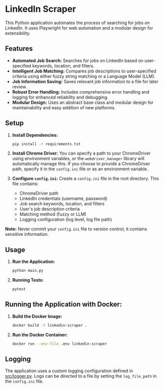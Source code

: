 # LinkedIn Scraper

This Python application automates the process of searching for jobs on LinkedIn. It uses Playwright for web automation and a modular design for extensibility.

## Features

* **Automated Job Search:** Searches for jobs on LinkedIn based on user-specified keywords, location, and filters.
* **Intelligent Job Matching:** Compares job descriptions to user-specified criteria using either fuzzy string matching or a Language Model (LLM).
* **Job Information Saving:** Saves relevant job information to a file for later review.
* **Robust Error Handling:** Includes comprehensive error handling and logging for enhanced reliability and debugging.
* **Modular Design:** Uses an abstract base class and modular design for maintainability and easy addition of new platforms.

## Setup

1. **Install Dependencies:**
   ```bash
   pip install -r requirements.txt
   ```

2. **Install Chrome Driver:** You can specify a path to your ChromeDriver using environment variables, or the `webdriver_manager` library will automatically manage this.
   If you choose to provide a ChromeDriver path, specify it in the `config.ini` file or as an environment variable.

3. **Configure `config.ini`:**
   Create a `config.ini` file in the root directory. This file contains:
   * ChromeDriver path
   * LinkedIn credentials (username, password)
   * Job search keywords, location, and filters
   * User's job description criteria
   * Matching method (fuzzy or LLM)
   * Logging configuration (log level, log file path)

**Note:** Never commit your `config.ini` file to version control; it contains sensitive information.

## Usage

1. **Run the Application:**
   ```bash
   python main.py
   ```

2. **Running Tests:**
   ```bash
   pytest
   ```

## Running the Application with Docker:

1. **Build the Docker Image:**
   ```bash
   docker build -t linkedin-scraper .
   ```

2. **Run the Docker Container:**
   ```bash
   docker run --env-file .env linkedin-scraper
   ```

## Logging

The application uses a custom logging configuration defined in [src/logger.py](src/logger.py). Logs can be directed to a file by setting the `log_file_path` in the `config.ini` file.